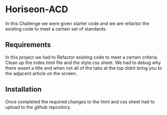 # Horiseon-ACD #

In this Challenge we were given starter code and we are refactor the existing code to meet a certain set of standards. 

## Requirements

In this project we had to Refactor existing code to meet a certain criteria. Clean up the index.html file and the style.css sheet. We had to debug why there wasnt a title and when not all of the tabs at the top didnt bring you to the adjacent article on the screen. 

## Installation
 
Once completed the required changes to the html and css sheet had to upload to the github repository. 